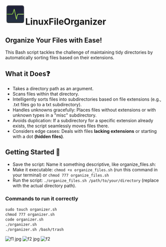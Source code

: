 <img align="left" width="64" height="64" src="images/logo.svg">

# LinuxFileOrganizer 
## Organize Your Files with Ease!
This Bash script tackles the challenge of maintaining tidy directories by automatically sorting files based on their extensions.
## What it Does❓
- Takes a directory path as an argument.
- Scans files within that directory.
- Intelligently sorts files into subdirectories based on file extensions (e.g., .txt files go to a txt subdirectory).
- Handles unknowns gracefully: Places files without extensions or with unknown types in a "misc" subdirectory.
- Avoids duplication: If a subdirectory for a specific extension already exists, the script seamlessly moves files there.
- Considers edge cases: Deals with files **lacking extensions** or starting with a dot **(hidden files)**.

## Getting Started 🚀
- Save the script: Name it something descriptive, like organize_files.sh: 
- Make it executable: `chmod +x organize_files.sh` (run this command in your terminal) or `chmod 777 organize_files.sh`
- Run the script: `./organize_files.sh /path/to/your/directory` (replace with the actual directory path).
### Commands to run it correctly
```shell
sudo touch organizer.sh
chmod 777 organizer.sh
code organizer.sh
./organizer.sh
./organizer.sh /bash/trash
```
![f1 jpg](https://github.com/Reemaa828/LinuxFileOrganizer/assets/112731236/b0c54284-0193-4fcd-ad50-28ffcc3cffcb)
![f2 jpg](https://github.com/Reemaa828/LinuxFileOrganizer/assets/112731236/2dc1e07e-049c-49d9-a41f-8384b28179c3)
![f2](https://github.com/Reemaa828/LinuxFileOrganizer/assets/112731236/9ba3b1e1-6824-40bb-bf68-9e6cbac838cf)
